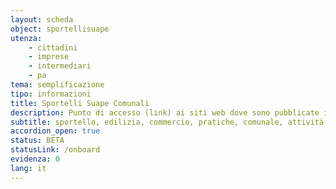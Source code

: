 ```yaml
---
layout: scheda
object: sportellisuape
utenza:
    - cittadini
    - imprese
    - intermediari
    - pa
tema: semplificazione
tipo: informazioni
title: Sportelli Suape Comunali
description: Punto di accesso (link) ai siti web dove sono pubblicate informazioni riguardanti gli Sportelli SUAPE dei Comuni dell'Umbria
subtitle: sportello, edilizia, commercio, pratiche, comunale, attività produttive
accordion_open: true
status: BETA
statusLink: /onboard
evidenza: 0
lang: it
---
```

